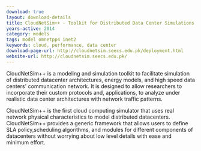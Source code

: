 ```yaml
---
download: true
layout: download-details
title: CloudNetSim++ - Toolkit for Distributed Data Center Simulations
years-active: 2014
category: models
tags: model omnetpp4 inet2
keywords: cloud, performance, data center
download-page-url: http://cloudnetsim.seecs.edu.pk/deployment.html
website-url: http://cloudnetsim.seecs.edu.pk/
---
```


CloudNetSim++ is a modeling and simulation toolkit to facilitate simulation of
distributed datacenter architectures, energy models, and high speed data centers'
communication network. It is designed to allow researchers to
incorporate their custom protocols and, applications, to analyze under realistic
data center architectures with network traffic patterns.

CloudNetSim++ is the first cloud computing simulator that uses real network
physical characteristics to model distributed datacenters. CloudNetSim++ provides
a generic framework that allows users to define SLA policy,scheduling algorithms,
and modules for different components of datacenters without worrying about low
level details with ease and minimum effort.
